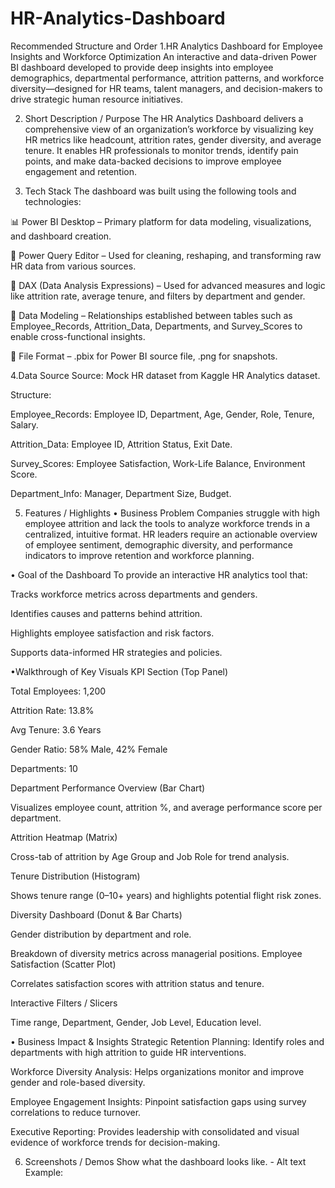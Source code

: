 # HR-Analytics-Dashboard
Recommended Structure and Order
1.HR Analytics Dashboard for Employee Insights and Workforce Optimization
An interactive and data-driven Power BI dashboard developed to provide deep insights into employee demographics, departmental performance, attrition patterns, and workforce diversity—designed for HR teams, talent managers, and decision-makers to drive strategic human resource initiatives.

2. Short Description / Purpose
The HR Analytics Dashboard delivers a comprehensive view of an organization’s workforce by visualizing key HR metrics like headcount, attrition rates, gender diversity, and average tenure. It enables HR professionals to monitor trends, identify pain points, and make data-backed decisions to improve employee engagement and retention.

3.  Tech Stack
The dashboard was built using the following tools and technologies:

📊 Power BI Desktop – Primary platform for data modeling, visualizations, and dashboard creation.

📂 Power Query Editor – Used for cleaning, reshaping, and transforming raw HR data from various sources.

🧠 DAX (Data Analysis Expressions) – Used for advanced measures and logic like attrition rate, average tenure, and filters by department and gender.

📝 Data Modeling – Relationships established between tables such as Employee_Records, Attrition_Data, Departments, and Survey_Scores to enable cross-functional insights.

📁 File Format – .pbix for Power BI source file, .png for snapshots.

4.Data Source
Source: Mock HR dataset from Kaggle HR Analytics dataset.

Structure:

Employee_Records: Employee ID, Department, Age, Gender, Role, Tenure, Salary.

Attrition_Data: Employee ID, Attrition Status, Exit Date.

Survey_Scores: Employee Satisfaction, Work-Life Balance, Environment Score.

Department_Info: Manager, Department Size, Budget.


5. Features / Highlights
• Business Problem
Companies struggle with high employee attrition and lack the tools to analyze workforce trends in a centralized, intuitive format. HR leaders require an actionable overview of employee sentiment, demographic diversity, and performance indicators to improve retention and workforce planning.

• Goal of the Dashboard
To provide an interactive HR analytics tool that:

Tracks workforce metrics across departments and genders.

Identifies causes and patterns behind attrition.

Highlights employee satisfaction and risk factors.

Supports data-informed HR strategies and policies.

•Walkthrough of Key Visuals
KPI Section (Top Panel)

Total Employees: 1,200

Attrition Rate: 13.8%

Avg Tenure: 3.6 Years

Gender Ratio: 58% Male, 42% Female

Departments: 10

Department Performance Overview (Bar Chart)

Visualizes employee count, attrition %, and average performance score per department.

Attrition Heatmap (Matrix)

Cross-tab of attrition by Age Group and Job Role for trend analysis.

Tenure Distribution (Histogram)

Shows tenure range (0–10+ years) and highlights potential flight risk zones.

Diversity Dashboard (Donut & Bar Charts)

Gender distribution by department and role.

Breakdown of diversity metrics across managerial positions.
Employee Satisfaction (Scatter Plot)

Correlates satisfaction scores with attrition status and tenure.

Interactive Filters / Slicers

Time range, Department, Gender, Job Level, Education level.

• Business Impact & Insights
Strategic Retention Planning:
Identify roles and departments with high attrition to guide HR interventions.

Workforce Diversity Analysis:
Helps organizations monitor and improve gender and role-based diversity.

Employee Engagement Insights:
Pinpoint satisfaction gaps using survey correlations to reduce turnover.

Executive Reporting:
Provides leadership with consolidated and visual evidence of workforce trends for decision-making.



6. Screenshots / Demos
Show what the dashboard looks like. - Alt text Example:
